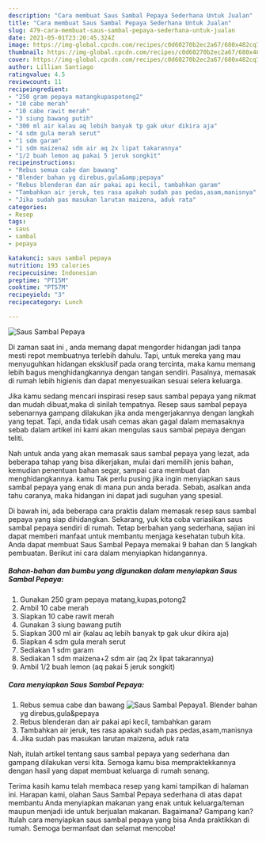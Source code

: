 ```yaml
---
description: "Cara membuat Saus Sambal Pepaya Sederhana Untuk Jualan"
title: "Cara membuat Saus Sambal Pepaya Sederhana Untuk Jualan"
slug: 479-cara-membuat-saus-sambal-pepaya-sederhana-untuk-jualan
date: 2021-05-01T23:20:45.324Z
image: https://img-global.cpcdn.com/recipes/c0d60270b2ec2a67/680x482cq70/saus-sambal-pepaya-foto-resep-utama.jpg
thumbnail: https://img-global.cpcdn.com/recipes/c0d60270b2ec2a67/680x482cq70/saus-sambal-pepaya-foto-resep-utama.jpg
cover: https://img-global.cpcdn.com/recipes/c0d60270b2ec2a67/680x482cq70/saus-sambal-pepaya-foto-resep-utama.jpg
author: Lillian Santiago
ratingvalue: 4.5
reviewcount: 11
recipeingredient:
- "250 gram pepaya matangkupaspotong2"
- "10 cabe merah"
- "10 cabe rawit merah"
- "3 siung bawang putih"
- "300 ml air kalau aq lebih banyak tp gak ukur dikira aja"
- "4 sdm gula merah serut"
- "1 sdm garam"
- "1 sdm maizena2 sdm air aq 2x lipat takarannya"
- "1/2 buah lemon aq pakai 5 jeruk songkit"
recipeinstructions:
- "Rebus semua cabe dan bawang"
- "Blender bahan yg direbus,gula&amp;pepaya"
- "Rebus blenderan dan air pakai api kecil, tambahkan garam"
- "Tambahkan air jeruk, tes rasa apakah sudah pas pedas,asam,manisnya"
- "Jika sudah pas masukan larutan maizena, aduk rata"
categories:
- Resep
tags:
- saus
- sambal
- pepaya

katakunci: saus sambal pepaya 
nutrition: 193 calories
recipecuisine: Indonesian
preptime: "PT15M"
cooktime: "PT57M"
recipeyield: "3"
recipecategory: Lunch

---
```



![Saus Sambal Pepaya](https://img-global.cpcdn.com/recipes/c0d60270b2ec2a67/680x482cq70/saus-sambal-pepaya-foto-resep-utama.jpg)

Di zaman  saat ini , anda memang dapat mengorder hidangan jadi tanpa mesti repot membuatnya terlebih dahulu. Tapi, untuk mereka yang mau menyuguhkan hidangan eksklusif pada orang tercinta, maka kamu memang lebih bagus menghidangkannya dengan tangan sendiri. Pasalnya, memasak di rumah lebih higienis dan dapat menyesuaikan sesuai selera keluarga.

Jika kamu sedang mencari inspirasi resep saus sambal pepaya yang nikmat dan mudah dibuat,maka di sinilah tempatnya. Resep saus sambal pepaya  sebenarnya gampang dilakukan jika anda mengerjakannya dengan langkah yang tepat. Tapi, anda tidak usah cemas akan gagal dalam memasaknya 
sebab dalam artikel ini kami akan mengulas saus sambal pepaya dengan teliti.  



Nah untuk anda yang akan memasak saus sambal pepaya yang lezat, ada beberapa tahap yang bisa dikerjakan, mulai dari memilih jenis bahan, kemudian penentuan bahan segar, sampai cara membuat dan menghidangkannya. kamu Tak perlu pusing jika ingin menyiapkan saus sambal pepaya yang enak di mana pun anda berada. Sebab, asalkan anda  tahu caranya, maka hidangan ini dapat jadi suguhan yang spesial.

Di bawah ini, ada beberapa cara praktis  dalam memasak resep saus sambal pepaya yang siap dihidangkan. Sekarang, yuk kita coba variasikan saus sambal pepaya sendiri di rumah. Tetap berbahan yang sederhana, sajian ini dapat memberi manfaat untuk membantu menjaga kesehatan tubuh kita. Anda dapat membuat Saus Sambal Pepaya memakai 9 bahan dan 5 langkah pembuatan. Berikut ini cara dalam menyiapkan hidangannya.

<!--inarticleads1-->

##### Bahan-bahan dan bumbu yang digunakan dalam menyiapkan Saus Sambal Pepaya:

1. Gunakan 250 gram pepaya matang,kupas,potong2
1. Ambil 10 cabe merah
1. Siapkan 10 cabe rawit merah
1. Gunakan 3 siung bawang putih
1. Siapkan 300 ml air (kalau aq lebih banyak tp gak ukur dikira aja)
1. Siapkan 4 sdm gula merah serut
1. Sediakan 1 sdm garam
1. Sediakan 1 sdm maizena+2 sdm air (aq 2x lipat takarannya)
1. Ambil 1/2 buah lemon (aq pakai 5 jeruk songkit)




<!--inarticleads2-->

##### Cara menyiapkan Saus Sambal Pepaya:

1. Rebus semua cabe dan bawang
<img src="https://img-global.cpcdn.com/steps/e1011ee9375a6d16/160x128cq70/saus-sambal-pepaya-langkah-memasak-1-foto.jpg" alt="Saus Sambal Pepaya">1. Blender bahan yg direbus,gula&amp;pepaya
1. Rebus blenderan dan air pakai api kecil, tambahkan garam
1. Tambahkan air jeruk, tes rasa apakah sudah pas pedas,asam,manisnya
1. Jika sudah pas masukan larutan maizena, aduk rata




Nah, itulah artikel tentang  saus sambal pepaya  yang sederhana dan gampang dilakukan versi kita. Semoga kamu bisa mempraktekkannya dengan hasil yang dapat membuat keluarga di rumah senang. 

Terima kasih kamu telah membaca resep yang kami tampilkan di halaman ini. Harapan kami, olahan  Saus Sambal Pepaya sederhana di atas dapat membantu Anda menyiapkan makanan yang enak untuk keluarga/teman maupun menjadi ide untuk berjualan makanan. Bagaimana? Gampang kan? Itulah cara menyiapkan saus sambal pepaya yang bisa Anda praktikkan di rumah. Semoga bermanfaat dan selamat mencoba!

